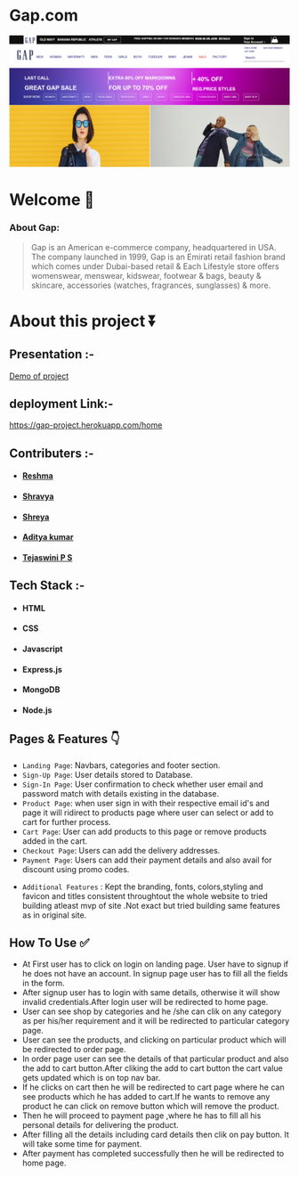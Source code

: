 # Gap.com

![Gap](https://github.com/Reshma-fw14/gap.com-backend/blob/main/public/gap%20images/gap1.png)

# Welcome :wave:

### About Gap:

> Gap is an American e-commerce company, headquartered in USA. The company launched in 1999, Gap is an Emirati retail fashion brand which comes under Dubai-based retail & Each Lifestyle store offers womenswear, menswear, kidswear, footwear & bags, beauty & skincare, accessories (watches, fragrances, sunglasses) & more.

# About this project ⏬

<!-- ## Run Locally :-
``git clone https://github.com/Omkarsalunkhe09/lifestyle.git``

## Go to project directory:- 
`cd lifestyle` -->

## Presentation :-
[Demo of project](https://drive.google.com/file/d/12gMKxDuDB5k8kbnjHcSIWzhe40mHegKs/view?usp=sharing)

## deployment Link:-
https://gap-project.herokuapp.com/home


 ## Contributers :- 
- #### [Reshma](https://www.linkedin.com/in/reshma-a8a871189/)
- #### [Shravya](https://www.linkedin.com/in/shravya-rao-chanda-4ba10b231/)
- #### [Shreya](https://www.linkedin.com/in/shreya-pannase-382814214/)
- #### [Aditya kumar](https://www.linkedin.com/in/aditya-kumar-898a9814a/) 
- #### [Tejaswini P S](https://www.linkedin.com/in/tejaswini-shreeramwar/)

## Tech Stack :- 

- #### HTML
- #### CSS
- #### Javascript
- #### Express.js
- #### MongoDB
- #### Node.js

## Pages & Features :point_down:


- `Landing Page`: Navbars, categories and footer section.
- `Sign-Up Page`: User details stored to Database.
- `Sign-In Page`: User confirmation to check whether user email and password match with details existing in the database.
- `Product Page`: when user sign in with their respective email id's and  page it will ridirect to products page where user can select or add to cart for further process.
- `Cart Page`: User can add products to this page or remove products added in the cart.
- `Checkout Page`: Users can add the delivery addresses.
- `Payment Page`: Users can add their payment details and also avail for discount using promo codes.
<!-- - `Order Processing Page` : setTimout function is used to emulate original payment flow. -->
- `Additional Features` : Kept the branding, fonts, colors,styling and favicon and titles consistent throughtout the whole website to tried building atleast mvp of site .Not exact but tried  building same features as in original site.
 
## How To Use ✅

- At First user has to click on login on landing page. User have to signup if he does not have an account. In signup page user has to  fill  all the fields in the form.
- After signup user has to login with same details, otherwise it will show invalid credentials.After login user will be redirected to home page.
- User can see shop by categories and he /she can clik on any category as per his/her requirement and it will be redirected to particular category page.
- User can see the products, and clicking on particular product which will be redirected to order page.
- In order page user can see the details of that particular product and also the add to cart button.After cliking the add to cart button the cart value gets updated which is on top nav bar.
- If he clicks on cart then he will be redirected to cart page where he can see products which he has added to cart.If he wants to remove any product he can click on remove button which will remove the product. 
- Then he will proceed to payment page ,where he has to fill all his personal details for delivering the product.
- After filling all the details including card details then clik on pay button. It will take some time for payment.
- After payment has completed successfully then he will be redirected to home page.



<!-- ## Screenshots :- 
## For more details :- ![frontpage](https://user-images.githubusercontent.com/96103401/158800507-f60b4236-f11f-4bc9-88dc-e89f386f7fbb.png) -->

<!-- [Blog](https://link.medium.com/C5O6mlCR6lb) -->
